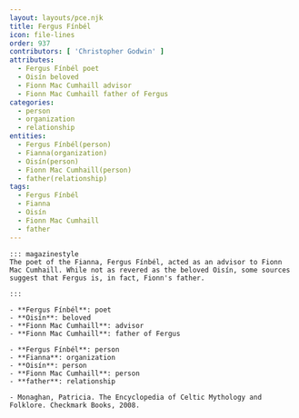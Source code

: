 ```yaml
---
layout: layouts/pce.njk
title: Fergus Fínbél
icon: file-lines
order: 937
contributors: [ 'Christopher Godwin' ]
attributes:
  - Fergus Fínbél poet
  - Oisín beloved
  - Fionn Mac Cumhaill advisor
  - Fionn Mac Cumhaill father of Fergus
categories:
  - person
  - organization
  - relationship
entities:
  - Fergus Fínbél(person)
  - Fianna(organization)
  - Oisín(person)
  - Fionn Mac Cumhaill(person)
  - father(relationship)
tags:
  - Fergus Fínbél
  - Fianna
  - Oisín
  - Fionn Mac Cumhaill
  - father
---
```

``` tab [group1:Info]
::: magazinestyle
The poet of the Fianna, Fergus Fínbél, acted as an advisor to Fionn Mac Cumhaill. While not as revered as the beloved Oisín, some sources suggest that Fergus is, in fact, Fionn's father.

:::
```
``` tab [group1:Attributes]
- **Fergus Fínbél**: poet
- **Oisín**: beloved
- **Fionn Mac Cumhaill**: advisor
- **Fionn Mac Cumhaill**: father of Fergus
```
``` tab [group1:Entities]
- **Fergus Fínbél**: person
- **Fianna**: organization
- **Oisín**: person
- **Fionn Mac Cumhaill**: person
- **father**: relationship
```
``` tab [group1:Sources]
- Monaghan, Patricia. The Encyclopedia of Celtic Mythology and Folklore. Checkmark Books, 2008.
```

